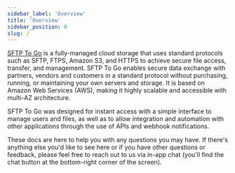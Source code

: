 ```yaml
---
sidebar_label: 'Overview'
title: 'Overview'
sidebar_position: 0
slug: /
---
```

[SFTP To Go](https://www.sftptogo.com) is a fully-managed cloud storage that uses standard protocols such as SFTP, FTPS, Amazon S3, and HTTPS to achieve secure file access, transfer, and management. SFTP To Go enables secure data exchange with partners, vendors and customers in a standard protocol without purchasing, running, or maintaining your own servers and storage. It is based on Amazon Web Services (AWS), making it highly scalable and accessible with multi-AZ architecture.

SFTP To Go was designed for instant access with a simple interface to manage users and files, as well as to allow integration and automation with other applications through the use of APIs and webhook notifications.

These docs are here to help you with any questions you may have. If there's anything else you'd like to see here or if you have other questions or feedback, please feel free to reach out to us via in-app chat (you'll find the chat button at the bottom-right corner of the screen).
